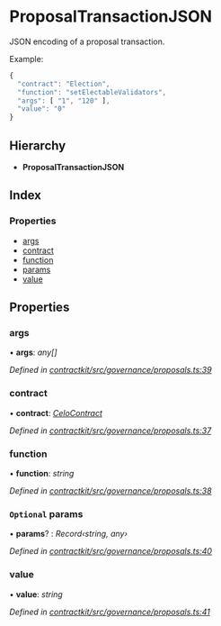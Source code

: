 # ProposalTransactionJSON

JSON encoding of a proposal transaction.

Example:

```javascript
{
  "contract": "Election",
  "function": "setElectableValidators",
  "args": [ "1", "120" ],
  "value": "0"
}
```

## Hierarchy

* **ProposalTransactionJSON**

## Index

### Properties

* [args](_governance_proposals_.proposaltransactionjson.md#args)
* [contract](_governance_proposals_.proposaltransactionjson.md#contract)
* [function](_governance_proposals_.proposaltransactionjson.md#function)
* [params](_governance_proposals_.proposaltransactionjson.md#optional-params)
* [value](_governance_proposals_.proposaltransactionjson.md#value)

## Properties

### args

• **args**: _any\[\]_

_Defined in_ [_contractkit/src/governance/proposals.ts:39_](https://github.com/celo-org/celo-monorepo/blob/master/packages/contractkit/src/governance/proposals.ts#L39)

### contract

• **contract**: [_CeloContract_](../enums/_base_.celocontract.md)

_Defined in_ [_contractkit/src/governance/proposals.ts:37_](https://github.com/celo-org/celo-monorepo/blob/master/packages/contractkit/src/governance/proposals.ts#L37)

### function

• **function**: _string_

_Defined in_ [_contractkit/src/governance/proposals.ts:38_](https://github.com/celo-org/celo-monorepo/blob/master/packages/contractkit/src/governance/proposals.ts#L38)

### `Optional` params

• **params**? : _Record‹string, any›_

_Defined in_ [_contractkit/src/governance/proposals.ts:40_](https://github.com/celo-org/celo-monorepo/blob/master/packages/contractkit/src/governance/proposals.ts#L40)

### value

• **value**: _string_

_Defined in_ [_contractkit/src/governance/proposals.ts:41_](https://github.com/celo-org/celo-monorepo/blob/master/packages/contractkit/src/governance/proposals.ts#L41)

